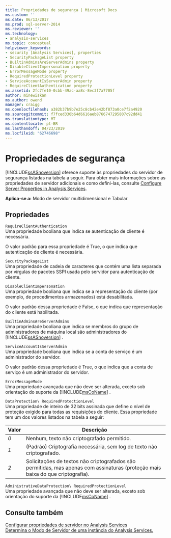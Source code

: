 ```yaml
---
title: Propriedades de segurança | Microsoft Docs
ms.custom: ''
ms.date: 06/13/2017
ms.prod: sql-server-2014
ms.reviewer: ''
ms.technology:
- analysis-services
ms.topic: conceptual
helpviewer_keywords:
- security [Analysis Services], properties
- SecurityPackageList property
- BuiltinAdminsAreServerAdmins property
- DisableClientImpersonation property
- ErrorMessageMode property
- RequiredProtectionLevel property
- ServiceAccountIsServerAdmin property
- RequireClientAuthentication property
ms.assetid: 2fc7fe10-0cbb-49ac-aa8c-8ec3f7a7705f
author: minewiskan
ms.author: owend
manager: craigg
ms.openlocfilehash: a382b37b9b7e25c8cb42e42bf873a0ce7f2a4920
ms.sourcegitcommit: f7fced330b64d6616aeb8766747295807c92dd41
ms.translationtype: MT
ms.contentlocale: pt-BR
ms.lasthandoff: 04/23/2019
ms.locfileid: "62746698"
---
```

# <a name="security-properties"></a>Propriedades de segurança
  [!INCLUDE[ssASnoversion](../../includes/ssasnoversion-md.md)] oferece suporte às propriedades do servidor de segurança listadas na tabela a seguir. Para obter mais informações sobre as propriedades de servidor adicionais e como defini-las, consulte [Configure Server Properties in Analysis Services](server-properties-in-analysis-services.md).  
  
 **Aplica-se a:** Modo de servidor multidimensional e Tabular  
  
## <a name="properties"></a>Propriedades  
 `RequireClientAuthentication`  
 Uma propriedade booliana que indica se autenticação de cliente é necessária.  
  
 O valor padrão para essa propriedade é True, o que indica que autenticação de cliente é necessária.  
  
 `SecurityPackageList`  
 Uma propriedade de cadeia de caracteres que contém uma lista separada por vírgulas de pacotes SSPI usada pelo servidor para autenticação de cliente.  
  
 `DisableClientImpersonation`  
 Uma propriedade booliana que indica se a representação do cliente (por exemplo, de procedimentos armazenados) está desabilitada.  
  
 O valor padrão dessa propriedade é False, o que indica que representação do cliente está habilitada.  
  
 `BuiltinAdminsAreServerAdmins`  
 Uma propriedade booliana que indica se membros do grupo de administradores de máquina local são administradores do [!INCLUDE[ssASnoversion](../../includes/ssasnoversion-md.md)] .  
  
 `ServiceAccountIsServerAdmin`  
 Uma propriedade booliana que indica se a conta de serviço é um administrador do servidor.  
  
 O valor padrão dessa propriedade é True, o que indica que a conta de serviço é um administrador do servidor.  
  
 `ErrorMessageMode`  
 Uma propriedade avançada que não deve ser alterada, exceto sob orientação do suporte da [!INCLUDE[msCoName](../../includes/msconame-md.md)] .  
  
 `DataProtection\ RequiredProtectionLevel`  
 Uma propriedade de inteiro de 32 bits assinada que define o nível de proteção exigido para todas as requisições do cliente. Essa propriedade tem um dos valores listados na tabela a seguir:  
  
|Valor|Descrição|  
|-----------|-----------------|  
|*0*|Nenhum, texto não criptografado permitido.|  
|*1*|(Padrão) Criptografia necessária, sem log de texto não criptografado.|  
|*2*|Solicitações de textos não criptografados são permitidas, mas apenas com assinaturas (proteção mais baixa do que criptografia).|  
  
 `AdministrativeDataProtection\ RequiredProtectionLevel`  
 Uma propriedade avançada que não deve ser alterada, exceto sob orientação do suporte da [!INCLUDE[msCoName](../../includes/msconame-md.md)] .  
  
## <a name="see-also"></a>Consulte também  
 [Configurar propriedades de servidor no Analysis Services](server-properties-in-analysis-services.md)   
 [Determina o Modo de Servidor de uma instância do Analysis Services.](../instances/determine-the-server-mode-of-an-analysis-services-instance.md)  
  
  
